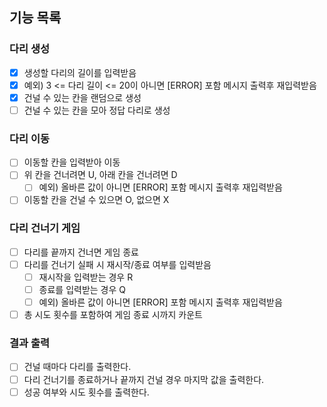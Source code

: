 ## 기능 목록

### 다리 생성
- [X] 생성할 다리의 길이를 입력받음
- [X] 예외) 3 <= 다리 길이 <= 20이 아니면 [ERROR] 포함 메시지 출력후 재입력받음
- [X] 건널 수 있는 칸을 랜덤으로 생성
- [ ] 건널 수 있는 칸을 모아 정답 다리로 생성
 
### 다리 이동
- [ ] 이동할 칸을 입력받아 이동
- [ ] 위 칸을 건너려면 U, 아래 칸을 건너려면 D
  - [ ] 예외) 올바른 값이 아니면 [ERROR] 포함 메시지 출력후 재입력받음
- [ ] 이동할 칸을 건널 수 있으면 O, 없으면 X

### 다리 건너기 게임
- [ ] 다리를 끝까지 건너면 게임 종료
- [ ] 다리를 건너기 실패 시 재시작/종료 여부를 입력받음
  - [ ] 재시작을 입력받는 경우 R
  - [ ] 종료를 입력받는 경우 Q
  - [ ] 예외) 올바른 값이 아니면 [ERROR] 포함 메시지 출력후 재입력받음
- [ ] 총 시도 횟수를 포함하여 게임 종료 시까지 카운트

### 결과 출력
- [ ] 건널 때마다 다리를 출력한다.
- [ ] 다리 건너기를 종료하거나 끝까지 건널 경우 마지막 값을 출력한다.
- [ ] 성공 여부와 시도 횟수를 출력한다.
